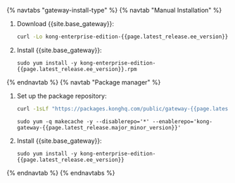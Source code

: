 {% navtabs "gateway-install-type" %}
{% navtab "Manual Installation" %}
1. Download {{site.base_gateway}}:
   ```sh
   curl -Lo kong-enterprise-edition-{{page.latest_release.ee_version}}.rpm $(rpm --eval https://packages.konghq.com/public/gateway-{{page.latest_release.major_minor_version}}/rpm/el/%{rhel}/%{_arch}/kong-enterprise-edition-{{page.latest_release.ee_version}}.el%{rhel}.%{_arch}.rpm)
   ```

2. Install {{site.base_gateway}}:
   ```
   sudo yum install -y kong-enterprise-edition-{{page.latest_release.ee_version}}.rpm
   ```

{% endnavtab %}
{% navtab "Package manager" %}
1. Set up the package repository:
   ```sh
   curl -1sLf "https://packages.konghq.com/public/gateway-{{page.latest_release.major_minor_version}}/config.rpm.txt?distro=el&codename=$(rpm --eval '%{rhel}')" | sudo tee /etc/yum.repos.d/kong-gateway-{{page.latest_release.major_minor_version}}.repo
   ```
   ```
   sudo yum -q makecache -y --disablerepo='*' --enablerepo='kong-gateway-{{page.latest_release.major_minor_version}}'
   ```

2. Install {{site.base_gateway}}:
   ```
   sudo yum install -y kong-enterprise-edition-{{page.latest_release.ee_version}}
   ```

{% endnavtab %}
{% endnavtabs %}